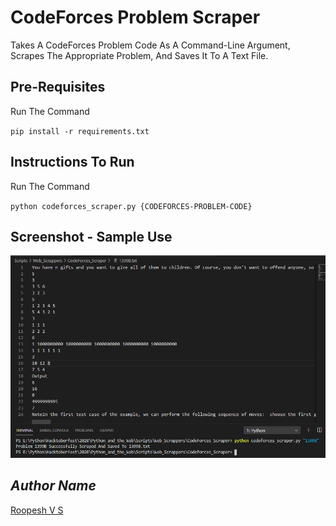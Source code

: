 # CodeForces Problem Scraper

Takes A CodeForces Problem Code As A Command-Line Argument, Scrapes The Appropriate Problem, And Saves It To A Text File.

## Pre-Requisites

Run The Command 

`pip install -r requirements.txt`

## Instructions To Run

Run The Command

`python codeforces_scraper.py {CODEFORCES-PROBLEM-CODE}`

## Screenshot - Sample Use

![Screenshot](screenshot.png)

## *Author Name*
[Roopesh V S](https://github.com/roopeshvs)
